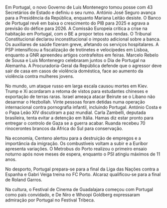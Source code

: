 Em Portugal, o novo Governo de Luís Montenegro tomou posse com 43 Secretários de Estado e definiu o seu rumo. António José Seguro avança para a Presidência da República, enquanto Mariana Leitão desiste. O Banco de Portugal revê em baixa o crescimento do PIB para 2025 e agrava a previsão do défice para 2026. A Comissão Europeia critica a crise na habitação em Portugal, com o BE a propor tetos nas rendas. O Tribunal Constitucional declarou inconstitucional o imposto adicional sobre a banca. Os auxiliares de saúde fizeram greve, afetando os serviços hospitalares. A PSP intensificou a fiscalização de trotinetes e velocípedes em Lisboa, enquanto a GNR apreendeu artigos contrafeitos em feiras. Marcelo Rebelo de Sousa e Luís Montenegro celebraram juntos o Dia de Portugal na Alemanha. A Procuradoria-Geral da República defende que o agressor deve sair de casa em casos de violência doméstica, face ao aumento da violência contra mulheres jovens.

No mundo, um ataque russo em larga escala causou mortes em Kiev. Trump e Xi acordaram a retoma de vistos para estudantes chineses e exportação de terras raras. Israel ameaça atacar Beirute se o Líbano não desarmar o Hezbollah. Vinte pessoas foram detidas numa operação internacional contra pornografia infantil, incluindo Portugal. António Costa e o Papa Leão XIV discutiram a paz mundial. Carla Zambelli, deputada brasileira, tenta evitar a detenção em Itália. Hamas diz estar pronto para entregar o controlo de Gaza se a guerra acabar. Ruanda recebeu 70 rinocerontes brancos da África do Sul para conservação.

Na economia, Centeno alertou para a destruição de empregos e a importância da imigração. Os combustíveis voltam a subir e a Euribor apresenta variações. O Metrobus do Porto realizou o primeiro ensaio noturno após nove meses de espera, enquanto o PSI atingiu máximos de 11 anos.

No desporto, Portugal prepara-se para a final da Liga das Nações contra a Espanha e Gabri Veiga treina no FC Porto. Alcaraz qualificou-se para a final de Roland Garros.

Na cultura, o Festival de Cinema de Guadalajara começou com Portugal como país convidado, e De Niro e Whoopi Goldberg expressaram admiração por Portugal no Festival Tribeca.